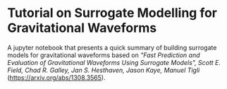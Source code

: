 # Tutorial on Surrogate Modelling for Gravitational Waveforms
A jupyter notebook that presents a quick summary of building surrogate models for gravitational waveforms based on _"Fast Prediction and Evaluation of Gravitational Waveforms Using Surrogate Models", Scott E. Field, Chad R. Galley, Jan S. Hesthaven, Jason Kaye, Manuel Tigli_ (https://arxiv.org/abs/1308.3565).
